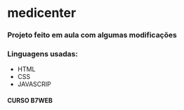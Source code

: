 # medicenter

### Projeto feito em aula com algumas modificações


### Linguagens usadas:

* HTML
* CSS
* JAVASCRIP

#### CURSO B7WEB